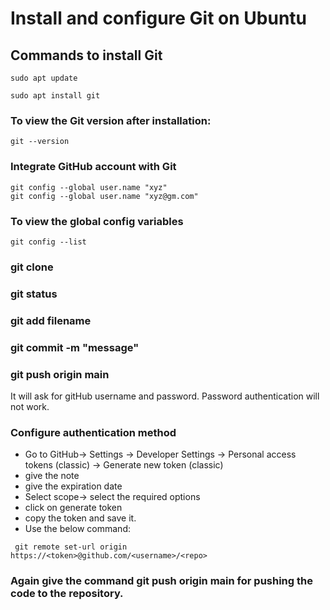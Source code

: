 # Install and configure Git on Ubuntu

## Commands to install Git
```
sudo apt update

sudo apt install git
```

### To view the Git version after installation:
```
git --version
```

### Integrate GitHub account with Git

```
git config --global user.name "xyz"
git config --global user.name "xyz@gm.com"

```
### To view the global config variables

```
git config --list
```

### git clone

### git status

### git add filename

### git commit -m "message"

### git push origin main
It will ask for gitHub username and password.
Password authentication will not work.

### Configure authentication method

- Go to GitHub-> Settings -> Developer Settings -> Personal access tokens (classic) -> Generate new token (classic)
- give the note
- give the expiration date
- Select scope-> select the required options
- click on generate token
- copy the token and save it.
- Use the below command:

```
 git remote set-url origin https://<token>@github.com/<username>/<repo>

```

### Again give the command git push origin main for pushing the code to the repository.








